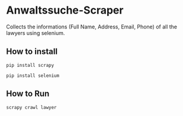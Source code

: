 # Anwaltssuche-Scraper

Collects the informations (Full Name, Address, Email, Phone) of all the lawyers using selenium.

## How to install

`pip install scrapy`

`pip install selenium`

## How to Run

`scrapy crawl lawyer`
